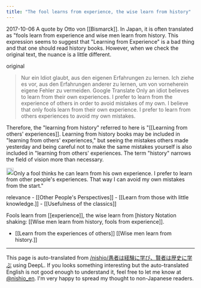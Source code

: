 ```yaml
---
title: "The fool learns from experience, the wise learn from history"
---
```


2017-10-06
A quote by Otto von [[Bismarck]]. In Japan, it is often translated as "fools learn from experience and wise men learn from history. This expression seems to suggest that "Learning from Experience" is a bad thing and that one should read history books. However, when we check the original text, the nuance is a little different.

original
> Nur ein Idiot glaubt, aus den eigenen Erfahrungen zu lernen. Ich ziehe es vor, aus den Erfahrungen anderer zu lernen, um von vorneherein eigene Fehler zu vermeiden.
Google Translate
>  Only an idiot believes to learn from their own experiences. I prefer to learn from the experience of others in order to avoid mistakes of my own.
> I believe that only fools learn from their own experience. I prefer to learn from others experiences to avoid my own mistakes.

Therefore, the "learning from history" referred to here is "[[Learning from others' experiences]]. Learning from history books may be included in "learning from others' experiences," but seeing the mistakes others made yesterday and being careful not to make the same mistakes yourself is also included in "learning from others' experiences. The term "history" narrows the field of vision more than necessary.

<img src='https://scrapbox.io/api/pages/nishio-en/gpt/icon' alt='gpt.icon' height="19.5"/>Only a fool thinks he can learn from his own experience. I prefer to learn from other people's experiences. That way I can avoid my own mistakes from the start."

relevance
    - [[Other People's Perspectives]]
    - [[Learn from those with little knowledge.]]
    - [[Usefulness of the classics]]

Fools learn from [[experience]], the wise learn from [history
Notation shaking: [[Wise men learn from history, fools from experience]].
- [[Learn from the experiences of others]]
[[Wise men learn from history.]]

---
This page is auto-translated from [/nishio/愚者は経験に学び、賢者は歴史に学ぶ](https://scrapbox.io/nishio/愚者は経験に学び、賢者は歴史に学ぶ) using DeepL. If you looks something interesting but the auto-translated English is not good enough to understand it, feel free to let me know at [@nishio_en](https://twitter.com/nishio_en). I'm very happy to spread my thought to non-Japanese readers.